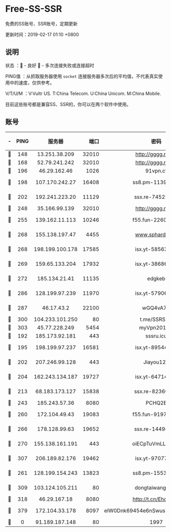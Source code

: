 # Free-SS-SSR

免费的SS账号、SSR账号，定期更新

更新时间：2019-02-17 01:10 +0800

## 说明

状态     ：🙂 - 良好 🙁 - 多次连接失败或连接超时

PING值   ：从抓取服务器使用 `socket` 连接服务器多次后的平均值，不代表真实使用中的速度，仅供参考。

V/T/U/M  ：V:Vultr US. T:China Telecom. U:China Unicom. M:China Mobile.

目前这些账号都是兼容SS、SSR的，你可以在两个软件中使用。

## 账号

|-|PING|服务器|端口|密码|加密方式|区域|V/T/U/M|
|:----:|:----:|:-----:|-----:|:----:|:----:|:----:|:----:|
|🙂|148|13.251.38.209|32010|http://gggg.rocks|chacha20|SG|9↑/10↑/9↑/10↑|
|🙂|168|52.79.241.242|32010|http://gggg.rocks|chacha20|KR|8↑/9↑/9↑/9↑|
|🙂|196|46.29.162.46|1026|91vpn.cf|rc4-md5|RU|8↑/10↑/8↑/10↑|
|🙂|198|107.170.242.27|16408|ss8.pm-11399606|aes-256-cfb|US|10↑/10↑/10↑/10↑|
|🙂|202|192.241.223.20|11129|ssx.re-74525357|aes-256-cfb|US|5↑/6↑/5↑/6↑|
|🙂|248|35.166.99.139|32010|http://gggg.rocks|chacha20|US|9↓/10↑/9↑/10↑|
|🙂|255|139.162.11.113|10246|f55.fun-22605630|aes-256-cfb|SG|9↑/10↑/10↑/10↑|
|🙂|268|155.138.197.47|4455|www.sphard.com|aes-256-cfb|US|6↑/8↑/8↑/6↓|
|🙂|268|198.199.100.178|17585|isx.yt-58563488|aes-256-cfb|US|9↑/10↑/9↑/10↑|
|🙂|269|159.65.133.204|17932|isx.yt-38686443|aes-256-cfb|SG|9↑/10↑/9↑/10↑|
|🙂|272|185.134.21.41|11135|edgkeb|aes-256-cfb|GB|10↑/10↑/10↑/10↑|
|🙂|286|128.199.97.239|11970|isx.yt-57906087|aes-256-cfb|SG|9↑/10↑/9↑/10↑|
|🙂|287|46.17.43.2|22100|wGQ4vA7D|aes-256-gcm|RU|5↑/10↑/10↑/10↑|
|🙂|300|104.233.101.250|80|t.me/SSRSUB|rc4-md5|CA|10↑/10↑/10↑/10↑|
|🙂|303|45.77.228.249|5454|myVpn2019[]|rc4-md5|GB|10↑/10↑/10↑/10↑|
|🙂|192|185.173.92.181|443|sssru.icu|rc4-md5|RU|10↑/10↑/9↓/9↑|
|🙂|195|198.199.97.237|16581|isx.yt-89544748|aes-256-cfb|US|9↑/10↑/9↑/10↑|
|🙂|202|207.246.99.128|443|Jiayou123|aes-256-cfb|US|8↓/10↑/10↑/10↑|
|🙂|204|162.243.134.187|19727|isx.yt-64714765|aes-256-cfb|US|9↑/10↑/9↑/10↑|
|🙂|213|68.183.173.127|15838|ssx.re-82360696|aes-256-cfb|US|5↑/6↑/5↑/6↑|
|🙂|243|185.243.57.36|8080|PCHQ2E|rc4-md5|US|8↑/10↑/9↑/9↑|
|🙂|260|172.104.49.43|19083|f55.fun-91979388|aes-256-cfb|SG|9↑/10↑/9↑/10↑|
|🙂|266|178.128.99.63|19652|ssx.re-14494967|aes-256-cfb|SG|5↑/6↑/5↑/6↑|
|🙂|270|155.138.161.191|443|oiECpTuVmLLxk4Ts|aes-256-cfb|US|2↑/10↑/10↑/9↑|
|🙂|307|206.189.82.176|19462|isx.yt-97077080|aes-256-cfb|SG|9↑/10↑/9↑/10↑|
|🙂|261|128.199.154.243|13823|ss8.pm-15530522|aes-256-cfb|SG|10↑/10↑/10↑/10↑|
|🙂|309|103.124.105.211|80|dongtaiwang.com|aes-256-cfb|US|10↑/10↑/10↑/10↑|
|🙂|318|46.29.167.18|8080|http://t.cn/EhdmTxe|rc4-md5|RU|3↑/3↑/3↑/3↑|
|🙂|379|172.104.33.178|8097|eIW0Dnk69454e6nSwuspv9DmS201tQ0D|aes-256-cfb|SG|10↑/10↑/10↑/10↑|
|🙁|0|91.189.187.148|80|1997|chacha20|US|10↑/10↑/10↑/10↑|
